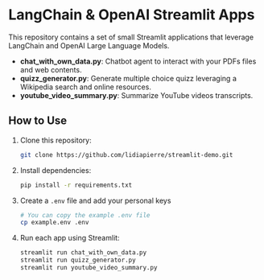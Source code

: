 # LangChain & OpenAI Streamlit Apps

This repository contains a set of small Streamlit applications that leverage LangChain and OpenAI Large Language Models.

- **chat_with_own_data.py**: Chatbot agent to interact with your PDFs files and web contents.
- **quizz_generator.py**: Generate multiple choice quizz leveraging a Wikipedia search and online resources.
- **youtube_video_summary.py**: Summarize YouTube videos transcripts.

## How to Use

1. Clone this repository:

   ```bash
   git clone https://github.com/lidiapierre/streamlit-demo.git
   ```

2. Install dependencies:

   ```bash
   pip install -r requirements.txt
   ```

3. Create a `.env` file and add your personal keys

   ```bash
   # You can copy the example .env file
   cp example.env .env
   ```

4. Run each app using Streamlit:

   ```bash
   streamlit run chat_with_own_data.py
   streamlit run quizz_generator.py
   streamlit run youtube_video_summary.py
   ```
